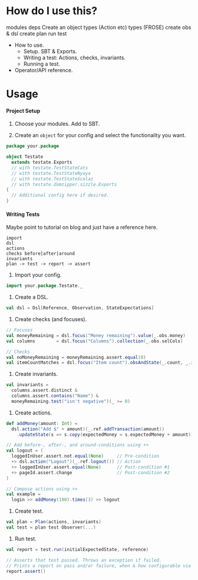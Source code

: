 

# How do I use this?

modules
deps
Create an object
types (Action etc)
types (FROSE)
create obs & dsl
create plan
run test


* How to use.
  * Setup. SBT & Exports.
  * Writing a test: Actions, checks, invariants.
  * Running a test.
* Operator/API reference.




# Usage

#### Project Setup

1. Choose your modules. Add to SBT.

1. Create an `object` for your config and select the functionality you want.

  ```scala
  package your.package

  object Testate
    extends testate.Exports
    // with testate.TestStateCats
    // with testate.TestStateNyaya
    // with testate.TestStateScalaz
    // with testate.domzipper.sizzle.Exports
  {
    // Additional config here if desired.
  }
  ```

#### Writing Tests

Maybe point to tutorial on blog and just have a reference here.
```
import
dsl
actions
checks before|after|around
invariants
plan -> test -> report -> assert
```

1. Import your config.
  ```scala
  import your.package.Testate._
  ```
1. Create a DSL.
  ```scala
  val dsl = Dsl[Reference, Observation, StateExpectations]
  ```
1. Create checks (and focuses).
  ```scala
  // Focuses
  val moneyRemaining = dsl.focus("Money remaining").value(_.obs.money)
  val columns        = dsl.focus("Columns").collection(_.obs.selCols)

  // Checks
  val noMoneyRemaining = moneyRemaining.assert.equal(0)
  val itemCountMatches = dsl.focus("Item count").obsAndState(_.count, _.items.size).assert.equal
  ```
1. Create invariants.
  ```scala
  val invariants =
    columns.assert.distinct &
    columns.assert.contains("Name") &
    moneyRemaining.test("isn't negative")(_ >= 0)
  ```
1. Create actions.
  ```scala
  def addMoney(amount: Int) =
    dsl.action("Add $" + amount)(_.ref.addTransaction(amount))            // Action
      .updateState(s => s.copy(expectedMoney = s.expectedMoney + amount)) // Adjust expected state

  // Add before-, after-, and around-conditions using +>
  val logout = (
    loggedInUser.assert.not.equal(None)     // Pre-condition
    +> dsl.action("Logout")(_.ref.logout()) // Action
    +> loggedInUser.assert.equal(None)      // Post-condition #1
    +> pageId.assert.change                 // Post-condition #2
  )

  // Compose actions using >>
  val example =
    login >> addMoney(100).times(3) >> logout
  ```
1. Create test.
  ```scala
  val plan = Plan(actions, invariants)
  val test = plan test Observer(...)
  ```
1. Run test.
  ```scala
  val report = test.run(initialExpectedState, reference)

  // Asserts that test passed. Throws an exception if failed.
  // Prints a report on pass and/or failure, when & how configurable via implicit settings.
  report.assert()
  ```
